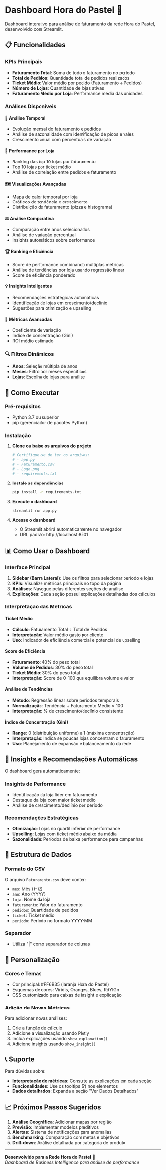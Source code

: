 # Dashboard Hora do Pastel 🥟

Dashboard interativo para análise de faturamento da rede Hora do Pastel, desenvolvido com Streamlit.

## 📋 Funcionalidades

### KPIs Principais
- **Faturamento Total**: Soma de todo o faturamento no período
- **Total de Pedidos**: Quantidade total de pedidos realizados  
- **Ticket Médio**: Valor médio por pedido (Faturamento ÷ Pedidos)
- **Número de Lojas**: Quantidade de lojas ativas
- **Faturamento Médio por Loja**: Performance média das unidades

### Análises Disponíveis

#### 📅 Análise Temporal
- Evolução mensal do faturamento e pedidos
- Análise de sazonalidade com identificação de picos e vales
- Crescimento anual com percentuais de variação

#### 🏪 Performance por Loja
- Ranking das top 10 lojas por faturamento
- Top 10 lojas por ticket médio
- Análise de correlação entre pedidos e faturamento

#### 🗺️ Visualizações Avançadas
- Mapa de calor temporal por loja
- Gráficos de tendência e crescimento
- Distribuição de faturamento (pizza e histograma)

#### ⚖️ Análise Comparativa
- Comparação entre anos selecionados
- Análise de variação percentual
- Insights automáticos sobre performance

#### 🏆 Ranking e Eficiência
- Score de performance combinando múltiplas métricas
- Análise de tendências por loja usando regressão linear
- Score de eficiência ponderado

#### 💡 Insights Inteligentes
- Recomendações estratégicas automáticas
- Identificação de lojas em crescimento/declínio
- Sugestões para otimização e upselling

#### 🧮 Métricas Avançadas
- Coeficiente de variação
- Índice de concentração (Gini)
- ROI médio estimado

### 🔍 Filtros Dinâmicos
- **Anos**: Seleção múltipla de anos
- **Meses**: Filtro por meses específicos
- **Lojas**: Escolha de lojas para análise

## 🚀 Como Executar

### Pré-requisitos
- Python 3.7 ou superior
- pip (gerenciador de pacotes Python)

### Instalação

1. **Clone ou baixe os arquivos do projeto**
   ```bash
   # Certifique-se de ter os arquivos:
   # - app.py
   # - Faturamento.csv
   # - Logo.png
   # - requirements.txt
   ```

2. **Instale as dependências**
   ```bash
   pip install -r requirements.txt
   ```

3. **Execute o dashboard**
   ```bash
   streamlit run app.py
   ```

4. **Acesse o dashboard**
   - O Streamlit abrirá automaticamente no navegador
   - URL padrão: http://localhost:8501

## 📊 Como Usar o Dashboard

### Interface Principal
1. **Sidebar (Barra Lateral)**: Use os filtros para selecionar período e lojas
2. **KPIs**: Visualize métricas principais no topo da página
3. **Análises**: Navegue pelas diferentes seções de análise
4. **Explicações**: Cada seção possui explicações detalhadas dos cálculos

### Interpretação das Métricas

#### Ticket Médio
- **Cálculo**: Faturamento Total ÷ Total de Pedidos
- **Interpretação**: Valor médio gasto por cliente
- **Uso**: Indicador de eficiência comercial e potencial de upselling

#### Score de Eficiência
- **Faturamento**: 40% do peso total
- **Volume de Pedidos**: 30% do peso total  
- **Ticket Médio**: 30% do peso total
- **Interpretação**: Score de 0-100 que equilibra volume e valor

#### Análise de Tendências
- **Método**: Regressão linear sobre períodos temporais
- **Normalização**: Tendência ÷ Faturamento Médio × 100
- **Interpretação**: % de crescimento/declínio consistente

#### Índice de Concentração (Gini)
- **Range**: 0 (distribuição uniforme) a 1 (máxima concentração)
- **Interpretação**: Indica se poucas lojas concentram o faturamento
- **Uso**: Planejamento de expansão e balanceamento da rede

## 🎯 Insights e Recomendações Automáticas

O dashboard gera automaticamente:

### Insights de Performance
- Identificação da loja líder em faturamento
- Destaque da loja com maior ticket médio
- Análise de crescimento/declínio por período

### Recomendações Estratégicas
- **Otimização**: Lojas no quartil inferior de performance
- **Upselling**: Lojas com ticket médio abaixo da média
- **Sazonalidade**: Períodos de baixa performance para campanhas

## 📁 Estrutura de Dados

### Formato do CSV
O arquivo `Faturamento.csv` deve conter:
- `mes`: Mês (1-12)
- `ano`: Ano (YYYY)
- `loja`: Nome da loja
- `faturamento`: Valor do faturamento
- `pedidos`: Quantidade de pedidos
- `ticket`: Ticket médio
- `periodo`: Período no formato YYYY-MM

### Separador
- Utiliza "|" como separador de colunas

## 🔧 Personalização

### Cores e Temas
- Cor principal: #FF6B35 (laranja Hora do Pastel)
- Esquemas de cores: Viridis, Oranges, Blues, RdYlGn
- CSS customizado para caixas de insight e explicação

### Adição de Novas Métricas
Para adicionar novas análises:
1. Crie a função de cálculo
2. Adicione a visualização usando Plotly
3. Inclua explicações usando `show_explanation()`
4. Adicione insights usando `show_insight()`

## 📞 Suporte

Para dúvidas sobre:
- **Interpretação de métricas**: Consulte as explicações em cada seção
- **Funcionalidades**: Use os tooltips (?) nos elementos
- **Dados detalhados**: Expanda a seção "Ver Dados Detalhados"

## 📈 Próximos Passos Sugeridos

1. **Análise Geográfica**: Adicionar mapas por região
2. **Previsão**: Implementar modelos preditivos
3. **Alertas**: Sistema de notificações para anomalias
4. **Benchmarking**: Comparação com metas e objetivos
5. **Drill-down**: Análise detalhada por categoria de produto

---

**Desenvolvido para a Rede Hora do Pastel** 🥟  
*Dashboard de Business Intelligence para análise de performance*
